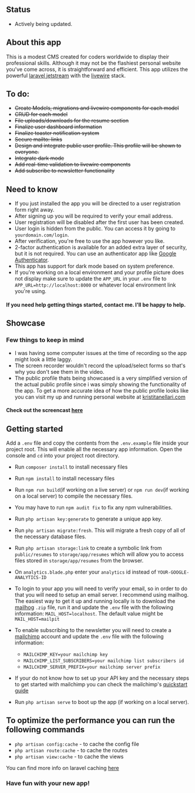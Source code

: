 ## Status

* Actively being updated.

## About this app

This is a modest CMS created for coders worldwide to display their professional skills. Although it may not be the
flashiest personal website you've come across, it is straightforward and efficient. This app utilizes the
powerful [laravel jetstream](https://jetstream.laravel.com/3.x/introduction.html) with
the [livewire](https://laravel-livewire.com/) stack.

## To do:

* ~~Create Models, migrations and livewire components for each model~~
* ~~CRUD for each model~~
* ~~File uploads/downloads for the resume section~~
* ~~Finalize user dashboard information~~
* ~~Finalize toaster notification system~~
* ~~Secure mailto: links~~
* ~~Design and integrate public user profile. This profile will be shown to everyone.~~
* ~~Integrate dark mode~~
* ~~Add real-time validation to livewire components~~
* ~~Add subscribe to newsletter functionality~~

## Need to know

* If you just installed the app you will be directed to a user registration form right away.
* After signing up you will be required to verify your email address.
* User registration will be disabled after the first user has been created.
* User login is hidden from the public. You can access it by going to `yourdomain.com/login`.
* After verification, you're free to use the app however you like.
* 2-factor authentication is available for an added extra layer of security, but it is not required. You can use an
  authenticator app
  like [Google Authenticator](https://play.google.com/store/apps/details?id=com.google.android.apps.authenticator2&hl=en_US&gl=US).
* This app has support for dark mode based on system preference.
* If you're working on a local environment and your profile picture does not display make sure to update the `APP_URL`
  in your `.env` file to `APP_URL=http://localhost:8000` or whatever local environment link you're using.

#### If you need help getting things started, contact me. I'll be happy to help.

## Showcase

### Few things to keep in mind

* I was having some computer issues at the time of recording so the app might look a little laggy.
* The screen recorder wouldn't record the upload/select forms so that's why you don't see them in the video.
* The public profile thats being showcased is a very simplified version of the actual public profile since i was simply
  showing the functionality of the app. To get a more accurate idea of how the public profile looks like you can visit
  my up and running personal website at [kristitanellari.com](https://www.kristitanellari.com)

#### Check out the screencast [here](https://clipchamp.com/watch/HPSgbsPlCyP?utm_source=share&utm_medium=social&utm_campaign=watch)

## Getting started

Add a `.env` file and copy the contents from the `.env.example` file inside your project root. This will enable all the
necessary app information. Open the console and `cd` into your project root directory.

* Run `composer install` to install necessary files
* Run `npm install` to install necessary files
* Run `npm run build`(if working on a live server) or `npm run dev`(if working on a local server) to compile the
  necessary files.
* You may have to run `npm audit fix` to fix any npm vulnerabilities.
* Run `php artisan key:generate` to generate a unique app key.
* Run `php artisan migrate:fresh`. This will migrate a fresh copy of all of the necessary database files.
* Run `php artisan storage:link` to create a symbolic link from `public/resumes` to `storage/app/resumes` which will
  allow you to access files stored in `storage/app/resumes` from the browser.
* On `analytics.blade.php` enter your `analytics` id instead of `YOUR-GOOGLE-ANALYTICS-ID`

* To login to your app you will need to verify your email, so in order to do that you will need to setup an email
  server. I recommend using mailhog. The easiest way to get it up and running locally is to download
  the [mailhog](https://sourceforge.net/projects/mailhog.mirror/) `.zip` file, run it and update the `.env` file
  with the following information: `MAIL_HOST=localhost`. The default value might be `MAIL_HOST=mailpit`

* To enable subscribing to the newsletter you will need to create a [mailchimp](https://mailchimp.com/) account and
  update the `.env` file with the following information:
    * `MAILCHIMP_KEY=your mailchimp key`
    * `MAILCHIMP_LIST_SUBSCRIBERS=your mailchimp list subscribers id`
    * `MAILCHIMP_SERVER_PREFIX=your mailchimp server prefix`

* If your do not know how to set up your API key and the necessary steps to get started with mailchimp you can check the
  mailchimp's [quickstart guide](https://mailchimp.com/developer/marketing/guides/quick-start/)

* Run `php artisan serve` to boot up the app (if working on a local server).

## To optimize the performance you can run the following commands

* `php artisan config:cache` - to cache the config file
* `php artisan route:cache` - to cache the routes
* `php artisan view:cache` - to cache the views

You can find more info on laravel caching [here](https://laravel.com/docs/10.x/cache)

### Have fun with your new app!
